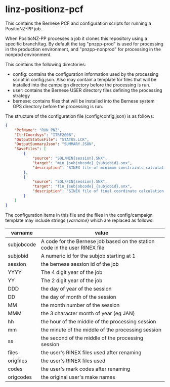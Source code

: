 # linz-positionz-pcf

This contains the Bernese PCF and configuration scripts for running a PositioNZ-PP job.

When PositioNZ-PP processes a job it clones this repository using a specific branch/tag.
By default the tag "pnzpp-prod" is used for processing in the production environment, and
"pnzpp-nonprod" for processing in the nonprod environment.

This contains the following directories:

* config: contains the configuration information used by the processing script in config.json.  Also may contain a template for files that will be installed into the campaign directory before the processing is run.
* user: contains the Bernese USER directory files defining the processing strategy
* bernese: contains files that will be installed into the Bernese system GPS directory before the processing is run.

The structure of the configuration file (config/config.json) is as follows:

```json
{
    "PcfName": "RUN_PNZ",
    "ItrfCoordsys": "ITRF2008",
    "OutputStatusFile": "STATUS.LCK",
    "OutputSummaryJson": "SUMMARY.JSON",
    "SaveFiles": [
        {
            "source": "SOL/MIN{session}.SNX",
            "target": "min_{subjobcode}_{subjobid}.snx",
            "description": "SINEX file of minimum constraints calculation for {origcodes} ({origfiles})"            
        },
        {
            "source": "SOL/FIN{session}.SNX",
            "target": "fin_{subjobcode}_{subjobid}.snx",
            "description": "SINEX file of final coordinate calculation for {origcodes} ({origfiles})"
        }
    ]
}
```

The configuration items in this file and the files in the config/campaign template may include strings {_varname_} which are replaced as follows:

varname | value
--- | ---
subjobcode | A code for the Bernese job based on the station code in the user RINEX file
subjobid | A numeric id for the subjob starting at 1
session | the bernese session id of the job
YYYY | The 4 digit year of the job
YY | The 2 digit year of the job
DDD | the day of year of the session
DD | the day of month of the session
MM | the month number of the session
MMM | the 3 character month of year (eg JAN)
hh | the hour of the middle of the processing session
mm | the minute of the middle of the processing session
ss | the second of the middle of the processing session
files | the user's RINEX files used after renaming
origfiles | the user's RINEX files used
codes | the user's mark codes after renaming
origcodes | the original user's make names
